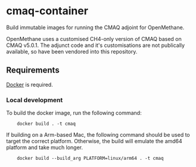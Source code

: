 # cmaq-container

Build immutable images for running the CMAQ adjoint for OpenMethane.

OpenMethane uses a customised CH4-only version of CMAQ based on CMAQ v5.0.1.
The adjunct code and it's customisations are not publically available,
so have been vendored into this repository.

## Requirements

[Docker](https://www.docker.com/) is required.

    
### Local development


To build the docker image, run the following command:

```
    docker build . -t cmaq
```

If building on a Arm-based Mac, the following command should be used to target the correct platform.
Otherwise, the build will emulate the amd64 platform and take much longer.

```
    docker build --build_arg PLATFORM=linux/arm64 . -t cmaq
```
